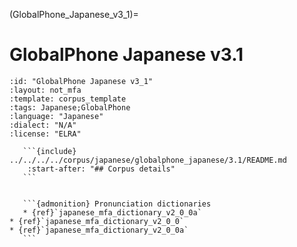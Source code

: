 
(GlobalPhone_Japanese_v3_1)=
# GlobalPhone Japanese v3.1

``````{corpus} GlobalPhone Japanese v3.1
:id: "GlobalPhone Japanese v3_1"
:layout: not_mfa
:template: corpus_template
:tags: Japanese;GlobalPhone
:language: "Japanese"
:dialect: "N/A"
:license: "ELRA"

   ```{include} ../../../../corpus/japanese/globalphone_japanese/3.1/README.md
    :start-after: "## Corpus details"
   ```


   ```{admonition} Pronunciation dictionaries
   * {ref}`japanese_mfa_dictionary_v2_0_0a`
* {ref}`japanese_mfa_dictionary_v2_0_0`
* {ref}`japanese_mfa_dictionary_v2_0_0a`
   ```
``````
